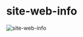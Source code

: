 # site-web-info
![site-web-info](https://user-images.githubusercontent.com/66856814/90446645-20602e80-e0b8-11ea-96fb-f4d3459a10c2.jpg)
